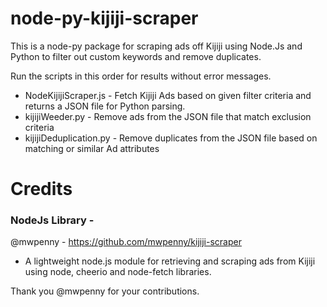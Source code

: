 # node-py-kijiji-scraper
This is a node-py package for scraping ads off Kijiji using Node.Js and Python to filter out custom keywords and remove duplicates.

Run the scripts in this order for results without error messages.

- NodeKijijiScraper.js - Fetch Kijiji Ads based on given filter criteria and returns a JSON file for Python parsing.
- kijijiWeeder.py - Remove ads from the JSON file that match exclusion criteria
- kijijiDeduplication.py - Remove duplicates from the JSON file based on matching or similar Ad attributes

# Credits

### NodeJs Library - 
@mwpenny - https://github.com/mwpenny/kijiji-scraper
 - A lightweight node.js module for retrieving and scraping ads from Kijiji using node, cheerio and node-fetch libraries.

Thank you @mwpenny for your contributions.